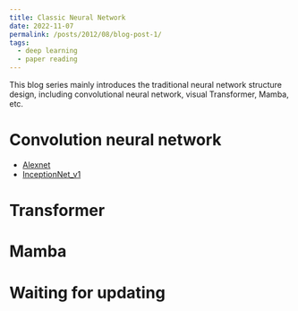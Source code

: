```yaml
---
title: Classic Neural Network
date: 2022-11-07
permalink: /posts/2012/08/blog-post-1/
tags:
  - deep learning
  - paper reading
---
```


This blog series mainly introduces the traditional neural network structure design, including convolutional neural network, visual Transformer, Mamba, etc.

Convolution neural network
======
* [Alexnet](https://blog.csdn.net/weixin_51555629/article/details/127734246?spm=1001.2014.3001.5502)
* [InceptionNet_v1](https://blog.csdn.net/weixin_51555629/article/details/127815807?spm=1001.2014.3001.5502)

Transformer
======

Mamba
======


Waiting for updating
======
